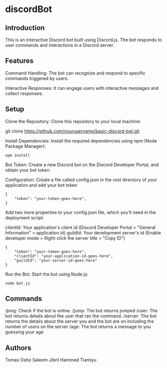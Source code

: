# discordBot

## Introduction
This is an interactive Discord bot built using Discord.js. The bot responds to user commands and interactions in a Discord server.

## Features

Command Handling: The bot can recognize and respond to specific commands triggered by users.

Interactive Responses: It can engage users with interactive messages and collect responses.

## Setup

Clone the Repository: Clone this repository to your local machine:

git clone https://github.com/yourusername/basic-discord-bot.git

Install Dependencies: Install the required dependencies using npm (Node Package Manager):
```
npm install
```

Bot Token: Create a new Discord bot on the Discord Developer Portal, and obtain your bot token.

Configuration: Create a file called config.json in the root directory of your application and add your bot token
```
{
	"token": "your-token-goes-here",
}
```

Add two more properties to your config.json file, which you'll need in the deployment script:

clientId: Your application's client id (Discord Developer Portal > "General Information" > application id)
guildId: Your development server's id (Enable developer mode > Right-click the server title > "Copy ID")
```
{
	"token": "your-token-goes-here",
	"clientId": "your-application-id-goes-here",
	"guildId": "your-server-id-goes-here"
}
```

Run the Bot: Start the bot using Node.js:
```
node bot.js
```

## Commands
/ping: Check if the bot is online.
/jump: The bot returns jumped
/user: The bot returns details about the user that ran the command.
/server: The bot returns the details about the server you and the bot are on including the number of users on the server
/age: The bot returns a message to you guessing your age 


## Authors

Tomas Osho
Saleem Jibril
Hammed Tiamiyu



